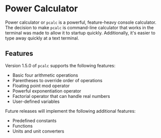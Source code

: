# Power Calculator

Power calculator or `pcalc` is a powerful, feature-heavy console calculator. The
decision to make `pcalc` is command-line calculator that works in the terminal
was made to allow it to startup quickly. Additionally, it's easier to type away
quickly at a text terminal.

## Features

Version 1.5.0 of `pcalc` supports the following features:

* Basic four arithmetic operations
* Parentheses to override order of operations
* Floating point mod operator
* Powerful exponentiation operator
* Factorial operator that can handle real numbers
* User-defined variables

Future releases will implement the following additional features:

* Predefined constants
* Functions
* Units and unit converters
